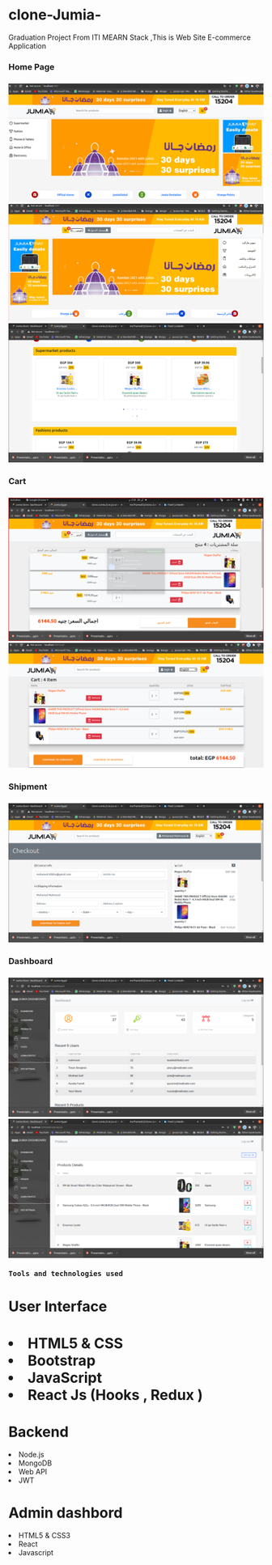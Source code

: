 # clone-Jumia-
Graduation Project From ITI MEARN Stack ,This is Web Site E-commerce Application 
<h3>Home Page <h3>
<img src="WebSiteImges/home1.png" width:"200px">
  <img src="WebSiteImges/home2.png" width:"200px">
    <img src="WebSiteImges/catregory.png" width:"200px">

  <h3>Cart <h3>
<img src="WebSiteImges/cart1.png" width:"200px">
  <img src="WebSiteImges/cart2.png" width:"200px">
    <h3>Shipment <h3>
<img src="WebSiteImges/ship1.png" width:"200px">
  <h3>Dashboard <h3>
<img src="WebSiteImges/dash1.png" width:"200px">
  <img src="WebSiteImges/dash2.png" width:"200px">  
    
    Tools and technologies used 
 <h1>  User Interface<h1>
<li>HTML5 & CSS</li>
<li>Bootstrap</li>
<li>JavaScript</li>
<li>React Js (Hooks , Redux )</li>
<h1>Backend </h1>
<li>Node.js</li>
<li>MongoDB</li>
<li>Web API</li>
<li>JWT</li>
<h1>Admin dashbord</h1>
<li>HTML5 & CSS3</li>
<li>React </li>
<li>Javascript</li>

  
  

